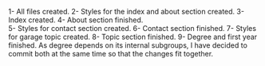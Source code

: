 1- All files created. 
2- Styles for the index and about section created. 
3- Index created.
4- About section finished.  
5- Styles for contact section created. 
6- Contact section finished. 
7- Styles for garage topic created. 
8- Topic section finished. 
9- Degree and first year finished. As degree depends on its internal subgroups, I have decided to commit both at the same time so that the changes fit together. 